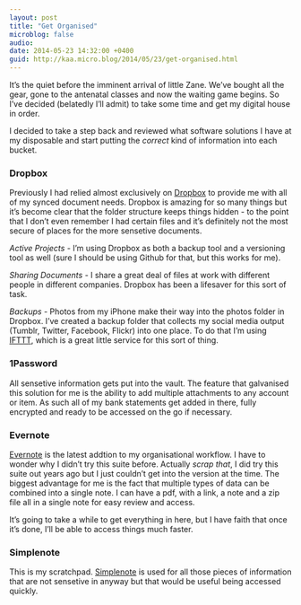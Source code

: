 ```yaml
---
layout: post
title: "Get Organised"
microblog: false
audio: 
date: 2014-05-23 14:32:00 +0400
guid: http://kaa.micro.blog/2014/05/23/get-organised.html
---
```

<p>It&rsquo;s the quiet before the imminent arrival of little Zane. We&rsquo;ve bought all the gear, gone to the antenatal classes and now the waiting game begins. So I&rsquo;ve decided (belatedly I&rsquo;ll admit) to take some time and get my digital house in order.</p>

<p>I decided to take a step back and reviewed what software solutions I have at my disposable and start putting the <em>correct</em> kind of information into each bucket.</p>

<h3>Dropbox</h3>

<p>Previously I had relied almost exclusively on <a href="http://dropbox.com">Dropbox</a> to provide me with all of my synced document needs. Dropbox is amazing for so many things but it&rsquo;s become clear that the folder structure keeps things hidden - to the point that I don&rsquo;t even remember I had certain files and it&rsquo;s definitely not the most secure of places for the more sensetive documents.</p>

<p><em>Active Projects</em> - I&rsquo;m using Dropbox as both a backup tool and a versioning tool as well (sure I should be using Github for that, but this works for me).</p>

<p><em>Sharing Documents</em> - I share a great deal of files at work with different people in different companies. Dropbox has been a lifesaver for this sort of task.</p>

<p><em>Backups</em> - Photos from my iPhone make their way into the photos folder in Dropbox. I&rsquo;ve created a backup folder that collects my social media output (Tumblr, Twitter, Facebook, Flickr) into one place. To do that I&rsquo;m using <a href="http://ifttt.com">IFTTT</a>, which is a great little service for this sort of thing.</p>

<h3>1Password</h3>

<p>All sensetive information gets put into the vault. The feature that galvanised this solution for me is the ability to add multiple attachments to any account or item. As such all of my bank statements get added in there, fully encrypted and ready to be accessed on the go if necessary.</p>

<h3>Evernote</h3>

<p><a href="http://evernote.com">Evernote</a> is the latest addtion to my organisational workflow. I have to wonder why I didn&rsquo;t try this suite before. Actually <em>scrap that</em>, I did try this suite out years ago but I just couldn&rsquo;t get into the version at the time. The biggest advantage for me is the fact that multiple types of data can be combined into a single note. I can have a pdf, with a link, a note and a zip file all in a single note for easy review and access.</p>

<p>It&rsquo;s going to take a while to get everything in here, but I have faith that once it&rsquo;s done, I&rsquo;ll be able to access things much faster.</p>

<h3>Simplenote</h3>

<p>This is my scratchpad. <a href="http://simplenote.com">Simplenote</a> is used for all those pieces of information that are not sensetive in anyway but that would be useful being accessed quickly.</p>
